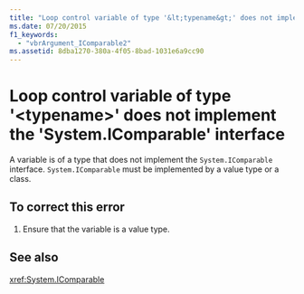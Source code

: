 ```yaml
---
title: "Loop control variable of type '&lt;typename&gt;' does not implement the 'System.IComparable' interface"
ms.date: 07/20/2015
f1_keywords: 
  - "vbrArgument_IComparable2"
ms.assetid: 8dba1270-380a-4f05-8bad-1031e6a9cc90
---
```

# Loop control variable of type '&lt;typename&gt;' does not implement the 'System.IComparable' interface
A variable is of a type that does not implement the `System.IComparable` interface. `System.IComparable` must be implemented by a value type or a class.  
  
## To correct this error  
  
1.  Ensure that the variable is a value type.  
  
## See also
 <xref:System.IComparable>
